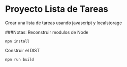 # Proyecto Lista de Tareas

Crear una lista de tareas usando javascript y localstorage

###Notas:
Reconstruir modulos de Node

```
npm install

```

Construir el DIST

```
npm run build
```
